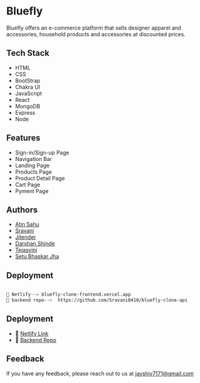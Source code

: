 
# Bluefly
Bluefly offers an e-commerce platform that sells designer apparel and accessories, household products and accessories at discounted prices.




## Tech Stack
- HTML
- CSS
- BootStrap
- Chakra UI
- JavaScript
- React
- MongoDB
- Express
- Node





## Features

- Sign-in/Sign-up Page
- Navigation Bar
- Landing Page
- Products Page
- Product Detail Page
- Cart Page
- Pyment Page



## Authors

- [Atin Sahu](https://github.com/atin-sahu)
- [Sravani](https://github.com/Sravani0410)
- [Jitender](https://github.com/jitender004)
- [Darshan Shinde](https://github.com/darshan-shinde)
- [Tejasvini](https://github.com/Teju0910)
- [Setu Bhaskar Jha](https://github.com/sbj1198)

## Deployment



```bash

🔗 Netlify--> bluefly-clone-frontend.vercel.app
🔗 backend repo-->  https://github.com/Sravani0410/bluefly-clone-api

```

## Deployment

- 🔗 [Netlify Link](https://bluefly-clone-frontend.vercel.app)
- 🔗 [Backend Repo](https://github.com/Sravani0410/bluefly-clone-api)


## Feedback

If you have any feedback, please reach out to us at jayshiv7171@gmail.com


